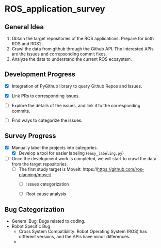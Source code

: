 # ROS_application_survey

## General Idea
1. Obtain the target repositories of the ROS applications. Prepare for both ROS and ROS2. 
2. Crawl the data from github through the Github API. The interested APIs are the issues and correpsonding commit fixes.
3. Analyze the data to understand the current ROS ecosystem.


## Development Progress
- [x] Integration of PyGithub library to query Github Repos and Issues.
- [x] Link PRs to corresponding issues. 
- [ ] Explore the details of the issues, and link it to the corresponding commits.
- [ ] Find ways to categorize the issues.


## Survey Progress
- [x] Manually label the projects into categories. 
  - [x] Develop a tool for easier labeling (`easy_labeling.py`)
- [ ] Once the development work is completed, we will start to crawl the data from the target repositories. 
  - [ ] The first study target is MoveIt: https://https://github.com/ros-planning/moveit
    - [ ] Issues categorization
    - [ ] Root cause analysis


## Bug Categorization
- General Bug: Bugs related to coding.
- Robot Specific Bug
  - Cross System Compatibility: Robot Operating System (ROS) has different versions, and the APIs have minor differences.
  - 
